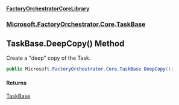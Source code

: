 #### [FactoryOrchestratorCoreLibrary](./FactoryOrchestratorCoreLibrary.md 'FactoryOrchestratorCoreLibrary')
### [Microsoft.FactoryOrchestrator.Core](./Microsoft-FactoryOrchestrator-Core.md 'Microsoft.FactoryOrchestrator.Core').[TaskBase](./Microsoft-FactoryOrchestrator-Core-TaskBase.md 'Microsoft.FactoryOrchestrator.Core.TaskBase')
## TaskBase.DeepCopy() Method
Create a "deep" copy of the Task.  
```csharp
public Microsoft.FactoryOrchestrator.Core.TaskBase DeepCopy();
```
#### Returns
[TaskBase](./Microsoft-FactoryOrchestrator-Core-TaskBase.md 'Microsoft.FactoryOrchestrator.Core.TaskBase')  
  
